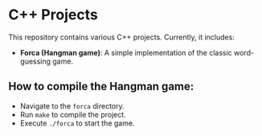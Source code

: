 # C++ Projects

This repository contains various C++ projects. Currently, it includes:

- **Forca (Hangman game)**: A simple implementation of the classic word-guessing game.

## How to compile the Hangman game:
- Navigate to the `forca` directory.
- Run `make` to compile the project.
- Execute `./forca` to start the game.
